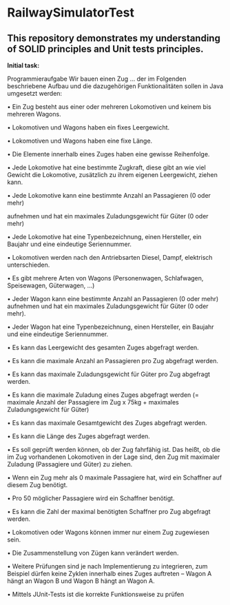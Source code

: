 # RailwaySimulatorTest

## This repository demonstrates my understanding of SOLID principles and Unit tests principles.


**Initial task:**

Programmieraufgabe
Wir bauen einen Zug ... der im Folgenden beschriebene Aufbau und die dazugehörigen Funktionalitäten sollen in Java umgesetzt werden:

• Ein Zug besteht aus einer oder mehreren Lokomotiven und keinem bis mehreren Wagons.

• Lokomotiven und Wagons haben ein fixes Leergewicht.

• Lokomotiven und Wagons haben eine fixe Länge.

• Die Elemente innerhalb eines Zuges haben eine gewisse Reihenfolge.

• Jede Lokomotive hat eine bestimmte Zugkraft, diese gibt an wie viel Gewicht die
Lokomotive, zusätzlich zu ihrem eigenen Leergewicht, ziehen kann.

• Jede Lokomotive kann eine bestimmte Anzahl an Passagieren (0 oder mehr)

aufnehmen und hat ein maximales Zuladungsgewicht für Güter (0 oder mehr)

• Jede Lokomotive hat eine Typenbezeichnung, einen Hersteller, ein Baujahr und eine
eindeutige Seriennummer.

• Lokomotiven werden nach den Antriebsarten Diesel, Dampf, elektrisch
unterschieden.

• Es gibt mehrere Arten von Wagons (Personenwagen, Schlafwagen, Speisewagen,
Güterwagen, ...)

• Jeder Wagon kann eine bestimmte Anzahl an Passagieren (0 oder mehr) aufnehmen
und hat ein maximales Zuladungsgewicht für Güter (0 oder mehr).

• Jeder Wagon hat eine Typenbezeichnung, einen Hersteller, ein Baujahr und eine
eindeutige Seriennummer.

• Es kann das Leergewicht des gesamten Zuges abgefragt werden.

• Es kann die maximale Anzahl an Passagieren pro Zug abgefragt werden.

• Es kann das maximale Zuladungsgewicht für Güter pro Zug abgefragt werden.

• Es kann die maximale Zuladung eines Zuges abgefragt werden (= maximale Anzahl
der Passagiere im Zug x 75kg + maximales Zuladungsgewicht für Güter)

• Es kann das maximale Gesamtgewicht des Zuges abgefragt werden.

• Es kann die Länge des Zuges abgefragt werden.

• Es soll geprüft werden können, ob der Zug fahrfähig ist. Das heißt, ob die im Zug
vorhandenen Lokomotiven in der Lage sind, den Zug mit maximaler Zuladung
(Passagiere und Güter) zu ziehen.

• Wenn ein Zug mehr als 0 maximale Passagiere hat, wird ein Schaffner auf diesem Zug
benötigt.

• Pro 50 möglicher Passagiere wird ein Schaffner benötigt.

• Es kann die Zahl der maximal benötigten Schaffner pro Zug abgefragt werden.

• Lokomotiven oder Wagons können immer nur einem Zug zugewiesen sein.

• Die Zusammenstellung von Zügen kann verändert werden.

• Weitere Prüfungen sind je nach Implementierung zu integrieren, zum Beispiel dürfen
keine Zyklen innerhalb eines Zuges auftreten – Wagon A hängt an Wagon B und
Wagon B hängt an Wagon A.

• Mittels JUnit-Tests ist die korrekte Funktionsweise zu prüfen
